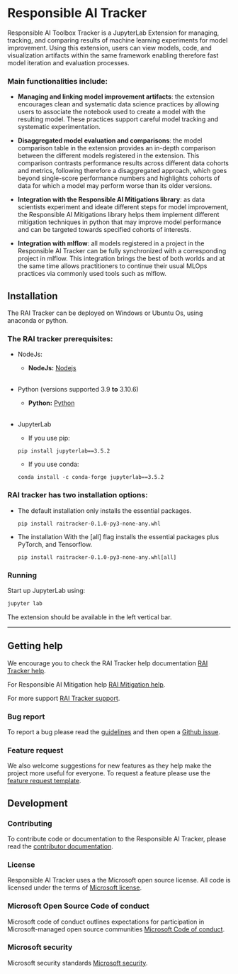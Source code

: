 # Responsible AI Tracker

Responsible AI Toolbox Tracker is a JupyterLab Extension for managing, tracking, and comparing results of machine learning experiments for model improvement. Using this extension, users can view models, code, and visualization artifacts within the same framework enabling therefore fast model iteration and evaluation processes.

### Main functionalities include:

- **Managing and linking model improvement artifacts**: the extension encourages clean and systematic data science practices by allowing users to associate the notebook used to create a model with the resulting model. These practices support careful model tracking and systematic experimentation.

- **Disaggregated model evaluation and comparisons**: the model comparison table in the extension provides an in-depth comparison between the different models registered in the extension. This comparison contrasts performance results across different data cohorts and metrics, following therefore a disaggregated approach, which goes beyond single-score performance numbers and highlights cohorts of data for which a model may perform worse than its older versions.

- **Integration with the Responsible AI Mitigations library**: as data scientists experiment and ideate different steps for model improvement, the Responsible AI Mitigations library helps them implement different mitigation techniques in python that may improve model performance and can be targeted towards specified cohorts of interests.

- **Integration with mlflow**: all models registered in a project in the Responsible AI Tracker can be fully synchronized with a corresponding project in mlflow. This integration brings the best of both worlds and at the same time allows practitioners to continue their usual MLOps practices via commonly used tools such as mlflow.

## Installation

The RAI Tracker can be deployed on Windows or Ubuntu Os, using anaconda or python.

### The RAI tracker prerequisites:

- NodeJs:

  - **NodeJs:** [Nodejs](https://nodejs.org/)<br /><br />

- Python (versions supported 3.9 **to** 3.10.6)

  - **Python:** [Python](https://www.python.org/downloads/)<br /><br />

- JupyterLab
  - If you use pip:
  ```shell
  pip install jupyterlab==3.5.2
  ```
  - If you use conda:
  ```shell
  conda install -c conda-forge jupyterlab==3.5.2
  ```

### RAI tracker has two installation options:

- The default installation only installs the essential packages.

  ```shell
  pip install raitracker-0.1.0-py3-none-any.whl
  ```

- The installation With the [all] flag installs the essential packages plus PyTorch, and Tensorflow.
  ```shell
  pip install raitracker-0.1.0-py3-none-any.whl[all]
  ```

### Running

Start up JupyterLab using:

```bash
jupyter lab
```

The extension should be available in the left vertical bar.

---

## Getting help

We encourage you to check the RAI Tracker help documentation [RAI Tracker help](https://responsible-ai-toolbox-tracker.readthedocs.io/en/latest/). 

For Responsible AI Mitigation help [RAI Mitigation help](https://responsible-ai-toolbox-mitigations.readthedocs.io/en/latest/).  

For more support [RAI Tracker support](https://github.com/microsoft/responsible-ai-toolbox-tracker/blob/main/SUPPORT.md).


### Bug report

To report a bug please read the [guidelines](https://responsible-ai-toolbox-tracker.readthedocs.io/en/latest/) and then open a [Github issue](https://github.com/microsoft/responsible-ai-toolbox-tracker/issues/new). 


### Feature request

We also welcome suggestions for new features as they help make the project more useful for everyone. To request a feature please use the [feature request template](https://github.com/microsoft/responsible-ai-toolbox-tracker/labels/enhancement).


## Development

### Contributing

To contribute code or documentation to the Responsible AI Tracker, please read the [contributor documentation](https://responsible-ai-toolbox-tracker.readthedocs.io/en/latest/).

### License

Responsible AI Tracker uses a the Microsoft open source license. All code is licensed under the terms of [Microsoft license](https://github.com/microsoft/responsible-ai-toolbox-tracker/blob/main/LICENSE).

### Microsoft Open Source Code of conduct

Microsoft code of conduct outlines expectations for participation in Microsoft-managed open source communities [Microsoft  Code of conduct](https://github.com/microsoft/responsible-ai-toolbox-tracker/blob/main/CODE_OF_CONDUCT.md).


### Microsoft security 

Microsoft security standards [Microsoft security](https://github.com/microsoft/responsible-ai-toolbox-tracker/blob/main/SECURITY.md).
